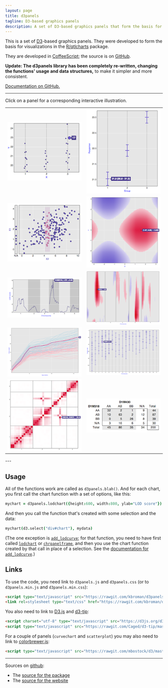 ```yaml
---
layout: page
title: d3panels
tagline: D3-based graphics panels
description: A set of D3-based graphics panels that form the basis for the visualizations in R/qtlcharts.
---
```


This is a set of [D3](http://d3js.org)-based graphics panels.
They were developed to form the basis for visualizations in the
[R/qtlcharts](http://kbroman.org/qtlcharts) package.

They are developed in [CoffeeScript](http://coffeescript.org); the
source is on [GitHub](https://github.com/kbroman/d3panels).

**Update: The d3panels library has been completely re-written, changing the
functions' usage and data structures,** to make it simpler
and more consistent.

[Documentation on GitHub.](https://github.com/kbroman/d3panels/tree/master/doc)

---

Click on a panel for a corresponding interactive illustration.

<table class="wide">
<tr>
  <td class="left">
    <a href="assets/test/dotchart">
        <img src="assets/pics/dotchart.png" alt="dotchart example" title="dotchart example"/>
    </a>
  </td>
  <td class="right">
    <a href="assets/test/cichart">
        <img src="assets/pics/cichart.png" alt="cichart example" title="cichart example"/>
    </a>
  </td>
</tr>
<tr>
  <td class="left">
    <a href="assets/test/scatterplot">
        <img src="assets/pics/scatterplot.png" alt="scatterplot example" title="scatterplot example"/>
    </a>
  </td>
  <td class="right">
    <a href="assets/test/heatmap">
        <img src="assets/pics/heatmap.png" alt="heatmap example" title="heatmap example"/>
    </a>
  </td>
</tr>
<tr>
  <td class="left">
    <a href="assets/test/lodchart">
        <img src="assets/pics/lodchart.png" alt="lodchart example" title="lodchart example"/>
    </a>
  </td>
  <td class="right">
    <a href="assets/test/lodheatmap">
        <img src="assets/pics/lodheatmap.png" alt="lodheatmap example" title="lodheatmap example"/>
    </a>
  </td>
</tr>
<tr>
  <td class="left">
    <a href="assets/test/curvechart">
        <img src="assets/pics/curvechart.png" alt="curvechart example" title="curvechart example"/>
    </a>
  </td>
  <td class="right">
    <a href="assets/test/mapchart">
        <img src="assets/pics/mapchart.png" alt="mapchart example" title="mapchart example"/>
    </a>
  </td>
</tr>
<tr>
  <td class="left">
    <a href="assets/test/chrheatmap">
        <img src="assets/pics/chrheatmap.png" alt="chrheatmap example" title="chrheatmap example"/>
    </a>
  </td>
  <td class="right">
    <a href="assets/test/crosstab">
        <img src="assets/pics/crosstab.png" alt="crosstab example" title="crosstab example"/>
    </a>
  </td>
</tr>
</table>
---

## Usage

All of the functions work are called as `d3panels.blah()`. And for each
chart, you first call the chart function with a set of options, like
this:

```coffeescript
mychart = d3panels.lodchart({height:600, width:800, ylab="LOD score"})
```

And then you call the function that's created with some selection and
the data:

```coffeescript
mychart(d3.select("div#chart"), mydata)
```

(The one exception is [`add_lodcurve`](add_lodcurve.md); for that
function, you need to have first called [`lodchart`](lodchart.md) or
[`chrpanelframe`](chrpanelframe.md), and then you use the chart
function created by that call in place of a selection. See the
[documentation for `add_lodcurve`](add_lodcurve.md).)

## Links

To use the code, you need link to `d3panels.js` and `d3panels.css` (or
to `d3panels.min.js` and `d3panels.min.css`):

```html
<script type="text/javascript" src="https://rawgit.com/kbroman/d3panels/master/d3panels.js"></script>
<link rel=stylesheet type="text/css" href="https://rawgit.com/kbroman/d3panels/master/d3panels.css">
```

You also need to link to [D3.js](https://d3js.org) and
[d3-tip](https://github.com/Caged/d3-tip):

```html
<script charset="utf-8" type="text/javascript" src="https://d3js.org/d3.v3.min.js"></script>
<script type="text/javascript" src="https://rawgit.com/Caged/d3-tip/master/index.js"></script>
```

For a couple of panels (`curvechart` and `scatterplot`) you may also need
to link to [colorbrewer.js](https://github.com/mbostock/d3/blob/master/lib/colorbrewer/colorbrewer.js):

```html
<script type="text/javascript" src="https://rawgit.com/mbostock/d3/master/lib/colorbrewer/colorbrewer.js"></script>
```

---

Sources on [github](http://github.com):

- The [source for the package](https://github.com/kbroman/d3panels/tree/master)
- The [source for the website](https://github.com/kbroman/d3panels/tree/gh-pages)
